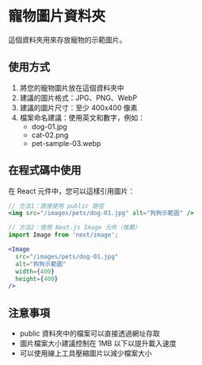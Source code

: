 # 寵物圖片資料夾

這個資料夾用來存放寵物的示範圖片。

## 使用方式

1. 將您的寵物圖片放在這個資料夾中
2. 建議的圖片格式：JPG、PNG、WebP
3. 建議的圖片尺寸：至少 400x400 像素
4. 檔案命名建議：使用英文和數字，例如：
   - dog-01.jpg
   - cat-02.png
   - pet-sample-03.webp

## 在程式碼中使用

在 React 元件中，您可以這樣引用圖片：

```jsx
// 方法1：直接使用 public 路徑
<img src="/images/pets/dog-01.jpg" alt="狗狗示範圖" />

// 方法2：使用 Next.js Image 元件（推薦）
import Image from 'next/image';

<Image 
  src="/images/pets/dog-01.jpg" 
  alt="狗狗示範圖"
  width={400}
  height={400}
/>
```

## 注意事項

- public 資料夾中的檔案可以直接透過網址存取
- 圖片檔案大小建議控制在 1MB 以下以提升載入速度
- 可以使用線上工具壓縮圖片以減少檔案大小
